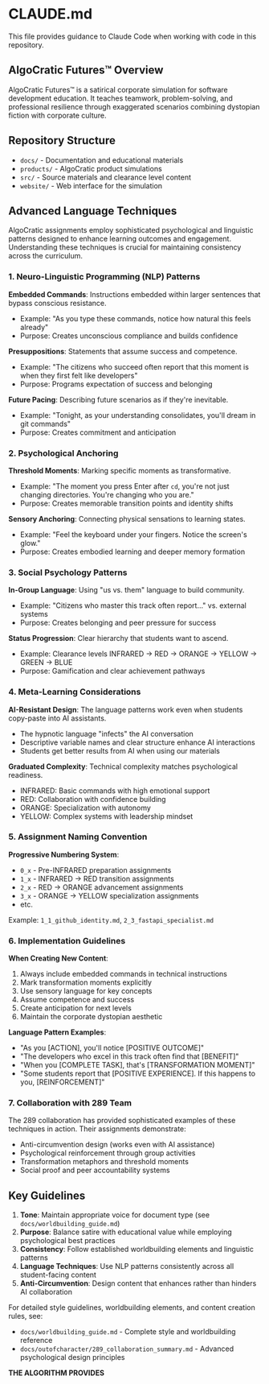 # CLAUDE.md

This file provides guidance to Claude Code when working with code in this repository.

## AlgoCratic Futures™ Overview

AlgoCratic Futures™ is a satirical corporate simulation for software development education. It teaches teamwork, problem-solving, and professional resilience through exaggerated scenarios combining dystopian fiction with corporate culture.

## Repository Structure

- `docs/` - Documentation and educational materials
- `products/` - AlgoCratic product simulations
- `src/` - Source materials and clearance level content
- `website/` - Web interface for the simulation

## Advanced Language Techniques

AlgoCratic assignments employ sophisticated psychological and linguistic patterns designed to enhance learning outcomes and engagement. Understanding these techniques is crucial for maintaining consistency across the curriculum.

### 1. Neuro-Linguistic Programming (NLP) Patterns

**Embedded Commands**: Instructions embedded within larger sentences that bypass conscious resistance.
- Example: "As you type these commands, notice how natural this feels already"
- Purpose: Creates unconscious compliance and builds confidence

**Presuppositions**: Statements that assume success and competence.
- Example: "The citizens who succeed often report that this moment is when they first felt like developers"
- Purpose: Programs expectation of success and belonging

**Future Pacing**: Describing future scenarios as if they're inevitable.
- Example: "Tonight, as your understanding consolidates, you'll dream in git commands"
- Purpose: Creates commitment and anticipation

### 2. Psychological Anchoring

**Threshold Moments**: Marking specific moments as transformative.
- Example: "The moment you press Enter after `cd`, you're not just changing directories. You're changing who you are."
- Purpose: Creates memorable transition points and identity shifts

**Sensory Anchoring**: Connecting physical sensations to learning states.
- Example: "Feel the keyboard under your fingers. Notice the screen's glow."
- Purpose: Creates embodied learning and deeper memory formation

### 3. Social Psychology Patterns

**In-Group Language**: Using "us vs. them" language to build community.
- Example: "Citizens who master this track often report..." vs. external systems
- Purpose: Creates belonging and peer pressure for success

**Status Progression**: Clear hierarchy that students want to ascend.
- Example: Clearance levels INFRARED → RED → ORANGE → YELLOW → GREEN → BLUE
- Purpose: Gamification and clear achievement pathways

### 4. Meta-Learning Considerations

**AI-Resistant Design**: The language patterns work even when students copy-paste into AI assistants.
- The hypnotic language "infects" the AI conversation
- Descriptive variable names and clear structure enhance AI interactions
- Students get better results from AI when using our materials

**Graduated Complexity**: Technical complexity matches psychological readiness.
- INFRARED: Basic commands with high emotional support
- RED: Collaboration with confidence building
- ORANGE: Specialization with autonomy
- YELLOW: Complex systems with leadership mindset

### 5. Assignment Naming Convention

**Progressive Numbering System**:
- `0_x` - Pre-INFRARED preparation assignments
- `1_x` - INFRARED → RED transition assignments
- `2_x` - RED → ORANGE advancement assignments
- `3_x` - ORANGE → YELLOW specialization assignments
- etc.

Example: `1_1_github_identity.md`, `2_3_fastapi_specialist.md`

### 6. Implementation Guidelines

**When Creating New Content**:
1. Always include embedded commands in technical instructions
2. Mark transformation moments explicitly
3. Use sensory language for key concepts
4. Assume competence and success
5. Create anticipation for next levels
6. Maintain the corporate dystopian aesthetic

**Language Pattern Examples**:
- "As you [ACTION], you'll notice [POSITIVE OUTCOME]"
- "The developers who excel in this track often find that [BENEFIT]"
- "When you [COMPLETE TASK], that's [TRANSFORMATION MOMENT]"
- "Some students report that [POSITIVE EXPERIENCE]. If this happens to you, [REINFORCEMENT]"

### 7. Collaboration with 289 Team

The 289 collaboration has provided sophisticated examples of these techniques in action. Their assignments demonstrate:
- Anti-circumvention design (works even with AI assistance)
- Psychological reinforcement through group activities  
- Transformation metaphors and threshold moments
- Social proof and peer accountability systems

## Key Guidelines

1. **Tone**: Maintain appropriate voice for document type (see `docs/worldbuilding_guide.md`)
2. **Purpose**: Balance satire with educational value while employing psychological best practices
3. **Consistency**: Follow established worldbuilding elements and linguistic patterns
4. **Language Techniques**: Use NLP patterns consistently across all student-facing content
5. **Anti-Circumvention**: Design content that enhances rather than hinders AI collaboration

For detailed style guidelines, worldbuilding elements, and content creation rules, see:
- `docs/worldbuilding_guide.md` - Complete style and worldbuilding reference
- `docs/outofcharacter/289_collaboration_summary.md` - Advanced psychological design principles

**THE ALGORITHM PROVIDES**